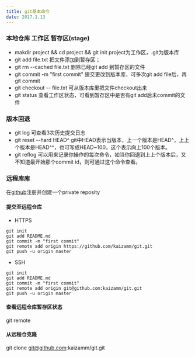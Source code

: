 ```yaml
---
title: git基本命令
date: 2017.1.13
---
```


### 本地仓库 工作区 暂存区(stage)
+ makdir project && cd project && git init project为工作区，.git为版本库
+ git add file.txt 把文件添加到暂存区；
+ git rm --cached file.txt   删除已经git add 到暂存区的文件
+ git commit -m "first commit" 提交更改到版本库，可多次git add file后，再git commit
+ git checkout -- file.txt 可从版本库里把文件checkout出来
+ git status 查看工作区状态，可看到暂存区中是否有git add后未commit的文件

### 版本回退
+ git log 可查看3次历史提交日志
+ git reset --hard HEAD^  git中HEAD表示当版本，上一个版本是HEAD^，上上个版本是HEAD^^，也可写成HEAD~100，这个表示向上100个版本。
+ git reflog 可以用来记录你操作的每次命令，如当你回退到上上个版本后，又不知道最开始那个commit id，则可通过这个命令查看。

### 远程库库
在[github](https://github.com/)注册并创建一个private reposity
#### 提交至远程仓库
+ HTTPS
```
git init
git add README.md
git commit -m "first commit"
git remote add origin https://github.com/kaizamm/git.git
git push -u origin master
```
+ SSH
```
git init
git add README.md
git commit -m "first commit"
git remote add origin git@github.com:kaizamm/git.git
git push -u origin master
```
#### 查看远程仓库暂存区状态
git remote

#### 从远程仓克隆
git clone git@github.com:kaizamm/git.git
